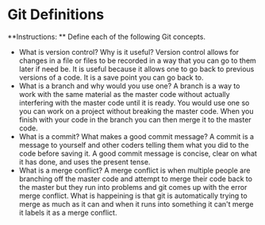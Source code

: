 # Git Definitions

**Instructions: ** Define each of the following Git concepts.

* What is version control?  Why is it useful?
Version control allows for changes in a file or files to be recorded in a way that you can go to them later if need be. It is useful because it allows one to go back to previous versions of a code. It is a save point you can go back to.
* What is a branch and why would you use one?
A branch is a way to work with the same material as the master code without actually interfering with the master code until it is ready. You would use one so you can work on a project without breaking the master code. When you finish with your code in the branch you can then merge it to the master code.
* What is a commit? What makes a good commit message?
A commit is a message to yourself and other coders telling them what you did to the code before saving it. A good commit message is concise, clear on what it has done, and uses the present tense. 
* What is a merge conflict?
A merge conflict is when multiple people are branching off the master code and attempt to merge their code back to the master but they run into problems and git comes up with the error merge conflict. What is happeining is that git is automatically trying to merge as much as it can and when it runs into something it can't merge it labels it as a merge conflict. 
